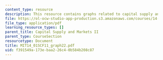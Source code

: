 ```yaml
---
content_type: resource
description: This resource contains graphs related to capital supply and markets II.
file: https://ol-ocw-studio-app-production.s3.amazonaws.com/courses/14-01sc-principles-of-microeconomics-fall-2011/f391549a173ebaa226c40b584b208c87_MIT14_01SCF11_graph22.pdf
file_type: application/pdf
learning_resource_types: []
parent_title: Capital Supply and Markets II
parent_type: CourseSection
resourcetype: Document
title: MIT14_01SCF11_graph22.pdf
uid: f391549a-173e-baa2-26c4-0b584b208c87
---
```

